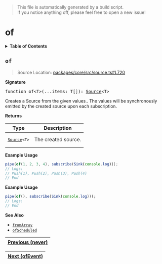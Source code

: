 > This file is automatically generated by a build script.<br>If you notice anything off, please feel free to open a new issue!

# of

<details><summary><b>Table of Contents</b></summary><br>

1. [<code>of</code>](#of)</details>

## <a name="of"></a><code>of</code>

> Source Location: [packages\/core\/src\/source.ts#L720](..\/..\/packages\/core\/src\/source.ts#L720)

<b>Signature</b>

<pre>function of&lt;T&gt;(...items: T[]): <a href="../01-api-basics/03-Source.md#Source-Interface">Source</a>&lt;T&gt;</pre>

Creates a Source from the given values.. The values will be synchronously emitted by the created source upon each subscription.

<b>Returns</b>

| Type | Description |
| --- | --- |
| <pre>[Source](../01-api-basics/03-Source.md#Source-Interface)&lt;T&gt;</pre> | The created source. |

<b>Example Usage</b>

```ts
pipe(of(1, 2, 3, 4), subscribe(Sink(console.log)));
// Logs:
// Push(1), Push(2), Push(3), Push(4)
// End
```

<b>Example Usage</b>

```ts
pipe(of(), subscribe(Sink(console.log)));
// Logs:
// End
```

<b>See Also</b>

- <code>[fromArray](07-fromArray.md#fromArray)</code>
- <code>[ofScheduled](25-ofScheduled.md#ofScheduled)</code><br>

| [Previous \(never\)](21-never.md#readme) |
| --- |

<div align="right">

| [Next \(ofEvent\)](23-ofEvent.md#readme) |
| --- |
</div>
